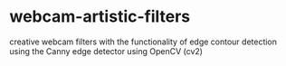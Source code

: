 # webcam-artistic-filters
creative webcam filters with the functionality of edge contour detection using the Canny edge detector using OpenCV (cv2)
